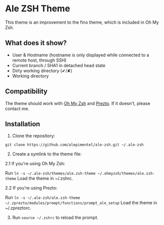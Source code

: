 Ale ZSH Theme
=============

This theme is an improvement to the fino theme, which is included in Oh My Zsh.

What does it show?
------------------

- User & Hostname (hostname is only displayed while connected to a remote host, through SSH)
- Current branch / SHA1 in detached head state
- Dirty working directory (✔/✘)
- Working directory

Compatibility
-------------
The theme should work with [Oh My Zsh](http://ohmyz.sh) and [Prezto](https://github.com/sorin-ionescu/prezto). If it doesn't, please contact me.

Installation
------------
  1. Clone the repository:

    git clone https://github.com/alepimentel/ale-zsh.git ~/.ale-zsh

  2. Create a symlink to the theme file:

  2.1 If you're using Oh My Zsh:

  Run `ln -s ~/.ale-zsh/themes/ale.zsh-theme ~/.ohmyzsh/themes/ale.zsh-theme`
  Load the theme in ~/.zshrc.

  2.2 If you're using Prezto:

  Run `ln -s ~/.ale-zsh/ale.zsh-theme ~/.zprezto/modules/prompt/functions/prompt_ale_setup`
  Load the theme in ~/.zpreztorc.

  3. Run `source ~/.zshrc` to reload the prompt.

